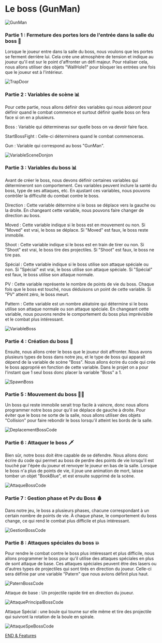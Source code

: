 # Le boss (GunMan)

![GunMan](Images/GunMan.png)

### Partie 1 : Fermeture des portes lors de l'entrée dans la salle du boss 🚪
Lorsque le joueur entre dans la salle du boss, nous voulons que les portes se ferment derrière lui. Cela crée une atmosphère de tension et indique au joueur qu'il est sur le point d'affronter un défi majeur. Pour réaliser cela, nous allons utiliser des objets "WallHole1" pour bloquer les entrées une fois que le joueur est à l'intérieur.

![TrapDoor](Images/TrapDoor.png)

### Partie 2 : Variables de scène 📊
Pour cette partie, nous allons définir des variables qui nous aideront pour définir quand le combat commence et surtout définir quelle boss on fera face si on en a plusieurs.

Boss : Variable qui détermineras sur quelle boss on va devoir faire face.

StartBossFight : Celle-ci déterminera quand le combat commenceras.

Gun : Variable qui correspond au boss "GunMan".

![VariableSceneDonjon](Images/VariableSceneDonjon.png)


### Partie 3 : Variables du boss 📊
Avant de créer le boss, nous devons définir certaines variables qui détermineront son comportement. Ces variables peuvent inclure la santé du boss, type de ses attaques, etc. En ajustant ces variables, nous pouvons contrôler la difficulté du combat contre le boss.

Direction : Cette variable détermine si le boss se déplace vers la gauche ou la droite. En changeant cette variable, nous pouvons faire changer de direction au boss.

Moved : Cette variable indique si le boss est en mouvement ou non. Si "Moved" est vrai, le boss se déplace. Si "Moved" est faux, le boss reste immobile.

Shoot : Cette variable indique si le boss est en train de tirer ou non. Si "Shoot" est vrai, le boss tire des projectiles. Si "Shoot" est faux, le boss ne tire pas.

Spécial : Cette variable indique si le boss utilise son attaque spéciale ou non. Si "Spécial" est vrai, le boss utilise son attaque spéciale. Si "Spécial" est faux, le boss utilise son attaque normale.

PV : Cette variable représente le nombre de points de vie du boss. Chaque fois que le boss est touché, nous déduisons un point de cette variable. Si "PV" atteint zéro, le boss meurt.

Pattern : Cette variable est un nombre aléatoire qui détermine si le boss utilise son attaque normale ou son attaque spéciale. En changeant cette variable, nous pouvons rendre le comportement du boss plus imprévisible et le combat plus intéressant.

![VariableBoss](Images/VariableBoss.png)

### Partie 4 : Création du boss 👹
Ensuite, nous allons créer le boss que le joueur doit affronter. Nous avons plusieurs types de boss dans notre jeu, et le type de boss qui apparaît dépend de la variable de scène "Boss". Nous allons écrire du code qui crée le boss approprié en fonction de cette variable. Dans le projet on a pour l'instant que 1 seul boss donc placer la variable "Boss" a 1.

![SpawnBoss](Images/SpawnBoss.png)

### Partie 5 : Mouvement du boss 🏃‍♂️
Un boss qui reste immobile serait trop facile à vaincre, donc nous allons programmer notre boss pour qu'il se déplace de gauche à droite. Pour éviter que le boss ne sorte de la salle, nous allons utiliser des objets "Collision" pour faire rebondir le boss lorsqu'il atteint les bords de la salle.

![DeplacementBossCode](Images/DeplacementBossCode.png)

### Partie 6 : Attaquer le boss  🗡️
Bien sûr, notre boss doit être capable de se défendre. Nous allons donc écrire du code qui permet au boss de perdre des points de vie lorsqu'il est touché par l'épée du joueur et renvoyer le joueur en bas de la salle. Lorsque le boss n'a plus de points de vie, il joue une animation de mort, laisse tomber un objet "BookBlue", et est ensuite supprimé de la scène.

![AttaqueBossCode](Images/AttaqueBossCode.png)

### Partie 7 : Gestion phase et Pv du Boss 🩸
Dans notre jeu, le boss a plusieurs phases, chacune correspondant à un certain nombre de points de vie. À chaque phase, le comportement du boss change, ce qui rend le combat plus difficile et plus intéressant.

![GestionBossCode](Images/GestionBossCode.png)

### Partie 8 : Attaques spéciales du boss 💥
Pour rendre le combat contre le boss plus intéressant et plus difficile, nous allons programmer le boss pour qu'il utilise des attaques spéciales en plus de sont attaque de base. Ces attaques spéciales peuvent être des lasers ou d'autres types de projectiles qui sont tirés en direction du joueur. Celle-ci sera définie par une variable "Patern" que nous avions définit plus haut.

![PaternBossCode](Images/PaternBossCode.png)

Attaque de base : Un projectile rapide tiré en direction du joueur.

![AttaquePrincipalBossCode](Images/AttaquePrincipalBossCode.png)

Attaque Spécial : une boule qui tourne sur elle même et tire des projectile qui suivront la rotation de la boule en spirale.

![AttaqueSpeBossCode](Images/AttaqueSpeBossCode.png)

[END & Features](https://github.com/g404-code-gaming/Zelda-Like-CodeGaming/blob/main/Cr%C3%A9ation-Du-Jeu/09_End%2BFeatures.md)
